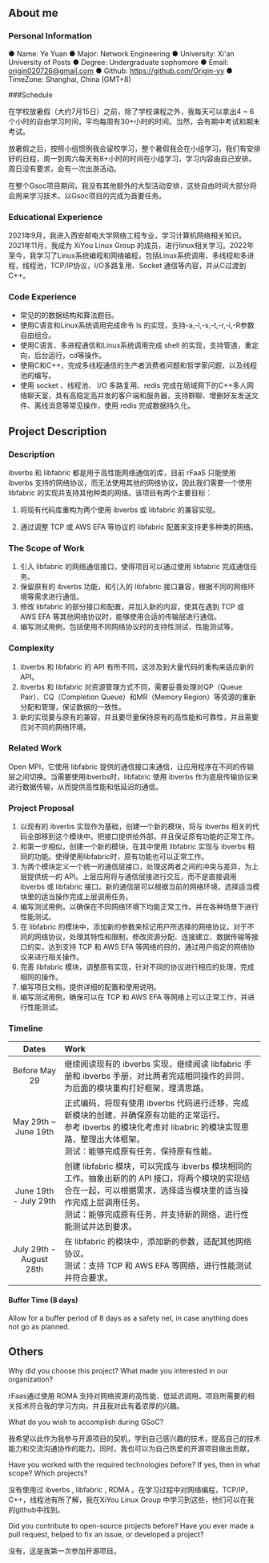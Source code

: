 ## About me

### Personal Information

● Name: Ye Yuan
● Major: Network Engineering
● University: Xi'an University of Posts
● Degree: Undergraduate sophomore
● Email: origin020726@gmail.com
● Github: https://github.com/Origin-yy
● TimeZone: Shanghai, China (GMT+8)

###Schedule

在学校放暑假（大约7月15日）之前，除了学校课程之外，我每天可以拿出4 ~ 6个小时的自由学习时间，平均每周有30+小时的时间。当然，会有期中考试和期末考试。

放暑假之后，按照小组惯例我会留校学习，整个暑假我会在小组学习。我们有安排好的日程，周一到周六每天有8+小时的时间在小组学习，学习内容由自己安排。周日没有要求，会有一次出游活动。

在整个Gsoc项目期间，我没有其他额外的大型活动安排，这些自由时间大部分将会用来学习技术，以Gsoc项目的完成为首要任务。

### Educational Experience

2021年9月，我进入西安邮电大学网络工程专业，学习计算机网络相关知识。2021年11月，我成为 XiYou Linux Group 的成员，进行linux相关学习。2022年至今，我学习了Linux系统编程和网络编程，包括Linux系统调用，多线程和多进程，线程池，TCP/IP协议，I/O多路复用、Socket 通信等内容，并从C过渡到C++。

### Code Experience

+ 常见的的数据结构和算法题目。
+ 使用C语言和Linux系统调用完成命令 ls 的实现，支持-a,-l,-s,-t,-r,-i,-R参数自由组合。
+ 使用C语言、多进程通信和Linux系统调用完成 shell 的实现，支持管道，重定向，后台运行，cd等操作。
+ 使用C和C++，完成多线程通信的生产者消费者问题和哲学家问题，以及线程池的编写。
+ 使用 socket 、线程池、 I/O 多路复用、redis 完成在局域网下的C++多人网络聊天室，具有高稳定高并发的客户端和服务器，支持群聊、增删好友发送文件、离线消息等常见操作，使用 redis 完成数据持久化。

## Project Description

### Description

ibverbs 和 libfabric 都是用于高性能网络通信的库，目前 rFaaS 只能使用 ibverbs 支持的网络协议，而无法使用其他的网络协议，因此我们需要一个使用 libfabric 的实现并支持其他种类的网络。该项目有两个主要目标：

1. 将现有代码库重构为两个使用 ibverbs 或 libfabric 的兼容实现。

2. 通过调整 TCP 或 AWS EFA 等协议的 libfabric 配置来支持更多种类的网络。

### The Scope of Work

1. 引入 libfabric 的网络通信接口，使得项目可以通过使用 libfabric 完成通信任务。
2. 保留原有的 ibverbs 功能，和引入的 libfabric 接口兼容，根据不同的网络环境等需求进行通信。
3. 修改 libfabric 的部分接口和配置，并加入新的内容，使其在遇到 TCP 或 AWS EFA 等其他网络协议时，能够使用合适的传输层进行通信。
4. 编写测试用例，包括使用不同网络协议时的支持性测试、性能测试等。

### Complexity

1. ibverbs 和 libfabric 的 API 有所不同，这涉及到大量代码的重构来适应新的 API。
2. ibverbs 和 libfabric 对资源管理方式不同，需要妥善处理对QP（Queue Pair）、CQ（Completion Queue）和MR（Memory Region）等资源的重新分配和管理，保证数据的一致性。
3. 新的实现要与原有的兼容，并且要尽量保持原有的高性能和可靠性，并且需要应对不同的网络环境。

### Related Work

Open MPI，它使用 libfabric 提供的通信接口来通信，让应用程序在不同的传输层之间切换。当需要使用ibverbs时，libfabric 使用 ibverbs 作为底层传输协议来进行数据传输，从而提供高性能和低延迟的通信。

### Project Proposal

1. 以现有的 ibverbs 实现作为基础，创建一个新的模块，将与 ibverbs 相关的代码全部移到这个模块中。把接口提供给外部，并且保证原有功能的正常工作。
2. 和第一步相似，创建一个新的模块，在其中使用 libfabric 实现与 ibverbs 相同的功能。使得使用libfabric时，原有功能也可以正常工作。
3. 为两个模块定义一个统一的通信层接口，处理这两者之间的冲突与差异，为上层提供统一的 API。上层应用将与通信层接进行交互，而不是直接调用 ibverbs 或 libfabric 接口。新的通信层可以根据当前的网络环境，选择适当模块里的适当操作完成上层调用任务。
4. 编写测试用例，以确保在不同网络环境下均能正常工作。并在各种场景下进行性能测试。
5. 在 libfabric 的模块中，添加新的参数来标记用户所选择的网络协议。对于不同的网络协议，处理其特性和限制，修改资源分配、连接建立、数据传输等接口的实，达到支持 TCP 和 AWS EFA 等网络的目的，通过用户指定的网络协议来进行相关操作。
6. 完善 libfabric 模块，调整原有实现，针对不同的协议进行相应的处理，完成相同的操作。
7. 编写项目文档，提供详细的配置和使用说明。
8. 编写测试用例，确保可以在 TCP 和 AWS EFA 等网络上可以正常工作，并进行性能测试。

### Timeline

|          Dates          | Work                                                         |
| :---------------------: | :----------------------------------------------------------- |
|      Before May 29      | 继续阅读现有的 ibverbs 实现，继续阅读 libfabric 手册和 ibverbs 手册，对比两者完成相同操作的异同，为后面的模块重构打好框架，理清思路。 |
|  May 29th ~ June 19th   | 正式编码，将现有使用 ibverbs 代码进行迁移，完成新模块的创建，并确保原有功能的正常运行。<br />参考 ibverbs 的模块化考虑对 libabric 的模块实现思路，整理出大体框架。<br />测试：能够完成原有任务，保持原有性能。 |
|  June 19th - July 29th  | 创建 libfabric 模块，可以完成与 ibverbs 模块相同的工作。抽象出新的的 API 接口，将两个模块的实现结合在一起，可以根据需求，选择适当模块里的适当操作完成上层调用任务。<br />测试：能够完成原有任务，并支持新的网络，进行性能测试并达到要求。 |
| July 29th - August 28th | 在 libfabric 的模块中，添加新的参数，适配其他网络协议。<br />测试：支持 TCP 和 AWS EFA 等网络，进行性能测试并符合要求。 |

#### Buffer Time (8 days)

Allow for a buffer period of 8 days as a safety net, in case anything does not go as planned.

## Others

Why did you choose this project? What made you interested in our organization?

rFaas通过使用 RDMA 支持对网络资源的高性能、低延迟调用。项目所需要的相关技术符合我的学习方向，并且我对此有着浓厚的兴趣。

What do you wish to accomplish during GSoC?

我希望以此作为我参与开源项目的契机，学到自己感兴趣的技术，提高自己的技术能力和交流沟通协作的能力。同时，我也可以为自己热爱的开源项目做出贡献，

Have you worked with the required technologies before? If yes, then in what scope? Which projects?

没有使用过 ibverbs , libfabric , RDMA 。在学习过程中对网络编程，TCP/IP，C++，线程池有所了解，我在XiYou Linux Group 中学习到这些，他们可以在我的github中找到。

Did you contribute to open-source projects before? Have you ever made a pull request, helped to fix an issue, or developed a project?

没有，这是我第一次参加开源项目。